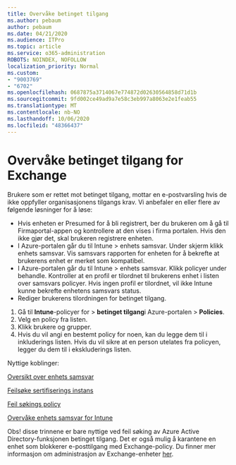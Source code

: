 ```yaml
---
title: Overvåke betinget tilgang
ms.author: pebaum
author: pebaum
ms.date: 04/21/2020
ms.audience: ITPro
ms.topic: article
ms.service: o365-administration
ROBOTS: NOINDEX, NOFOLLOW
localization_priority: Normal
ms.custom:
- "9003769"
- "6702"
ms.openlocfilehash: 0687875a3714067e774872d02630564858d71d1b
ms.sourcegitcommit: 9fd002ce49ad9a7e58c3eb997a8063e2e1feab55
ms.translationtype: MT
ms.contentlocale: nb-NO
ms.lasthandoff: 10/06/2020
ms.locfileid: "48366437"
---
```

# <a name="monitoring-conditional-access-for-exchange"></a>Overvåke betinget tilgang for Exchange

Brukere som er rettet mot betinget tilgang, mottar en e-postvarsling hvis de ikke oppfyller organisasjonens tilgangs krav. Vi anbefaler en eller flere av følgende løsninger for å løse:

- Hvis enheten er Presumed for å bli registrert, ber du brukeren om å gå til Firmaportal-appen og kontrollere at den vises i firma portalen. Hvis den ikke gjør det, skal brukeren registrere enheten.
- I Azure-portalen går du til Intune > enhets samsvar. Under skjerm klikk enhets samsvar. Vis samsvars rapporten for enheten for å bekrefte at brukerens enhet er merket som kompatibel.
- I Azure-portalen går du til Intune > enhets samsvar. Klikk policyer under behandle. Kontroller at en profil er tilordnet til brukerens enhet i listen over samsvars policyer. Hvis ingen profil er tilordnet, vil ikke Intune kunne bekrefte enhetens samsvars status.
- Rediger brukerens tilordningen for betinget tilgang.

1. Gå til **Intune**-policyer for  >  **betinget tilgang**i Azure-portalen  >  **Policies**.
2. Velg en policy fra listen.
3. Klikk brukere og grupper.
4. Hvis du vil angi en bestemt policy for noen, kan du legge dem til i inkluderings listen. Hvis du vil sikre at en person utelates fra policyen, legger du dem til i ekskluderings listen.

Nyttige koblinger:

[Oversikt over enhets samsvar](https://docs.microsoft.com/intune/device-compliance-get-started)

[Feilsøke sertifiserings instans](https://docs.microsoft.com/intune/troubleshoot-conditional-access)

[Feil søkings policy](https://docs.microsoft.com/intune/troubleshoot-policies-in-microsoft-intune)

[Overvåke enhets samsvar for Intune](https://docs.microsoft.com/intune/compliance-policy-monitor)

Obs! disse trinnene er bare nyttige ved feil søking av Azure Active Directory-funksjonen betinget tilgang. Det er også mulig å karantene en enhet som blokkerer e-posttilgang med Exchange-policy. Du finner mer informasjon om administrasjon av Exchange-enheter [her](<https://docs.microsoft.com/previous-versions/office/exchange-server-2010/ff959225(v=exchg.141>).
